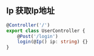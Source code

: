 ## Ip 获取Ip地址

```ts
@Controller('/')
export class UserController {
    @Post('/login')
    login(@Ip() ip: string) {}
}
```